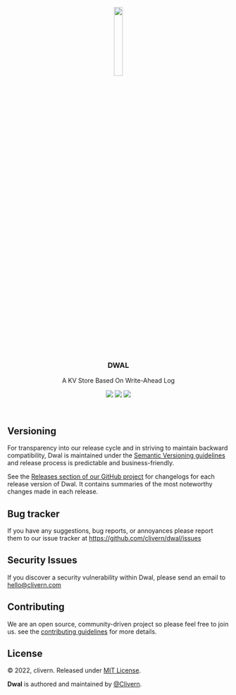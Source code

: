 <p align="center">
    <img src="https://www.rust-lang.org/logos/rust-logo-512x512-blk.png" width="20%" />
    <h3 align="center">DWAL</h3>
    <p align="center">A KV Store Based On Write-Ahead Log</p>
    <p align="center">
        <a href="https://github.com/Clivern/Dwal/actions"><img src="https://github.com/Clivern/Dwal/actions/workflows/build.yml/badge.svg"></a>
        <a href="https://github.com/Clivern/Dwal/releases"><img src="https://img.shields.io/badge/Version-v0.1.3-green.svg"></a>
        <a href="https://github.com/Clivern/Dwal/blob/main/LICENSE"><img src="https://img.shields.io/badge/LICENSE-MIT-green.svg"></a>
    </p>
</p>
<br/>


## Versioning

For transparency into our release cycle and in striving to maintain backward compatibility, Dwal is maintained under the [Semantic Versioning guidelines](https://semver.org/) and release process is predictable and business-friendly.

See the [Releases section of our GitHub project](https://github.com/clivern/dwal/releases) for changelogs for each release version of Dwal. It contains summaries of the most noteworthy changes made in each release.


## Bug tracker

If you have any suggestions, bug reports, or annoyances please report them to our issue tracker at https://github.com/clivern/dwal/issues


## Security Issues

If you discover a security vulnerability within Dwal, please send an email to [hello@clivern.com](mailto:hello@clivern.com)


## Contributing

We are an open source, community-driven project so please feel free to join us. see the [contributing guidelines](CONTRIBUTING.md) for more details.


## License

© 2022, clivern. Released under [MIT License](https://opensource.org/licenses/mit-license.php).

**Dwal** is authored and maintained by [@Clivern](http://github.com/clivern).
